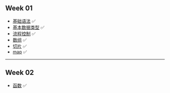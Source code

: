 ## Week 01

- [基础语法](https://github.com/cherry77-cloud/Rookie2024_06/blob/main/week_01/day_01.md) ✅
- [基本数据类型](https://github.com/cherry77-cloud/Rookie2024_06/blob/main/week_01/day_02.md) ✅
- [流程控制](https://github.com/cherry77-cloud/Rookie2024_06/blob/main/week_01/day_04.md) ✅
- [数组](https://github.com/cherry77-cloud/Rookie2024_06/blob/main/week_01/day_05.md) ✅
- [切片](https://github.com/cherry77-cloud/Rookie2024_06/blob/main/week_01/day_06.md) ✅
- [map](https://github.com/cherry77-cloud/Rookie2024_06/blob/main/week_01/day_07.md) ✅

---

## Week 02
- [函数](https://github.com/cherry77-cloud/Rookie2024_06/blob/main/week_02/day_08.md) ✅

